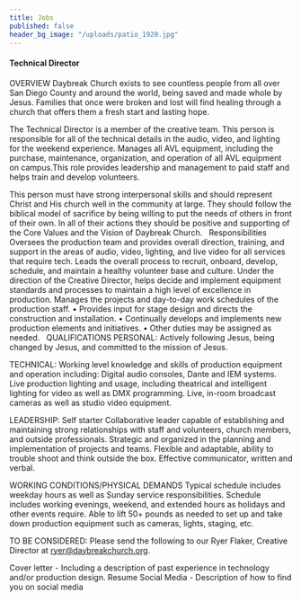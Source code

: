 ```yaml
---
title: Jobs
published: false
header_bg_image: "/uploads/patio_1920.jpg"
---
```


#### Technical Director

OVERVIEW
Daybreak Church exists to see countless people from all over San Diego County and around the world, being saved and made whole by Jesus. Families that once were broken and lost will find healing through a church that offers them a fresh start and lasting hope. 

The Technical Director is a member of the creative team. This person is responsible for all of the technical details in the audio, video, and lighting for the weekend experience. Manages all AVL equipment, including the purchase, maintenance, organization, and operation of all AVL equipment on campus.This role provides leadership and management to paid staff and helps train and develop volunteers.

This person must have strong interpersonal skills and should represent Christ and His church well in the community at large. They should follow the biblical model of sacrifice by being willing to put the needs of others in front of their own. In all of their actions they should be positive and supporting of the Core Values and the Vision of Daybreak Church.
 
Responsibilities 
Oversees the production team and provides overall direction, training, and support in the areas of audio, video, lighting, and live video for all services that require tech. 
Leads the overall process to recruit, onboard, develop, schedule, and maintain a healthy volunteer base and culture.
Under the direction of the Creative Director, helps decide and implement equipment standards and processes to maintain a high level of excellence in production.
Manages the projects and day-to-day work schedules of the production staff.
•  Provides input for stage design and directs the construction and installation.
•  Continually develops and implements new production elements and initiatives.
•  Other duties may be assigned as needed.
 
QUALIFICATIONS
PERSONAL:
Actively following Jesus, being changed by Jesus, and committed to the mission of Jesus.

TECHNICAL:
	Working level knowledge and skills of production equipment and operation 			including:
Digital audio consoles, Dante and IEM systems.
Live production lighting and usage, including theatrical and intelligent lighting for video as well as DMX programming.
Live, in-room broadcast cameras as well as studio video equipment.



LEADERSHIP:
Self starter 
Collaborative leader capable of establishing and maintaining strong relationships with staff and volunteers, church members, and outside professionals. 
Strategic and organized in the planning and implementation of projects and teams.
Flexible and adaptable, ability to trouble shoot and think outside the box.
Effective communicator, written and verbal.

WORKING CONDITIONS/PHYSICAL DEMANDS
Typical schedule includes weekday hours as well as Sunday service responsibilities. 
Schedule includes working evenings, weekend, and extended hours as holidays and other events require.
Able to lift 50+ pounds as needed to set up and take down production equipment such as cameras, lights, staging, etc.

TO BE CONSIDERED: Please send the following to our Ryer Flaker, Creative Director at ryer@daybreakchurch.org.

Cover letter - Including a description of past experience in technology and/or production design.
Resume
Social Media - Description of how to find you on social media